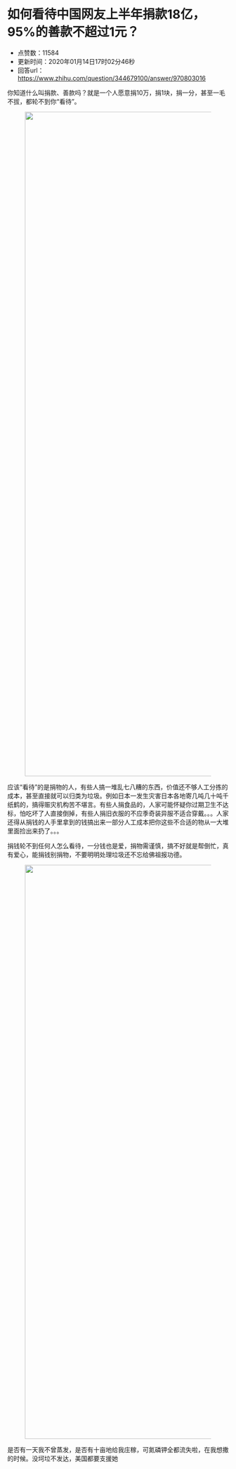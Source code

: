 # 如何看待中国网友上半年捐款18亿，95%的善款不超过1元？
- 点赞数：11584
- 更新时间：2020年01月14日17时02分46秒
- 回答url：https://www.zhihu.com/question/344679100/answer/970803016
<body>
 <p data-pid="lUo-AMxp">你知道什么叫捐款、善款吗？就是一个人愿意捐10万，捐1块，捐一分，甚至一毛不拔，都轮不到你“看待”。</p>
 <figure data-size="normal">
  <img src="https://pica.zhimg.com/50/v2-1bc3ba8c205cedae7da717e7ac3666e9_720w.jpg?source=1940ef5c" data-rawwidth="1514" data-rawheight="2048" data-size="normal" data-original-token="v2-a2fff16332829391f73f83737078599e" data-default-watermark-src="https://pic1.zhimg.com/50/v2-d1b9518c0cf409dfd4924293b0aac15d_720w.jpg?source=1940ef5c" class="origin_image zh-lightbox-thumb" width="1514" data-original="https://pic1.zhimg.com/v2-1bc3ba8c205cedae7da717e7ac3666e9_r.jpg?source=1940ef5c">
 </figure>
 <p data-pid="PJCrCfqw">应该“看待”的是捐物的人，有些人搞一堆乱七八糟的东西，价值还不够人工分拣的成本，甚至直接就可以归类为垃圾。例如日本一发生灾害日本各地寄几吨几十吨千纸鹤的，搞得赈灾机构苦不堪言。有些人捐食品的，人家可能怀疑你过期卫生不达标，怕吃坏了人直接倒掉，有些人捐旧衣服的不应季奇装异服不适合穿戴。。。人家还得从捐钱的人手里拿到的钱搞出来一部分人工成本把你这些不合适的物从一大堆里面捡出来扔了。。。</p>
 <p data-pid="3ASyiG3D">捐钱轮不到任何人怎么看待，一分钱也是爱，捐物需谨慎，搞不好就是帮倒忙，真有爱心，能捐钱别捐物，不要明明处理垃圾还不忘给佛祖报功德。</p>
 <figure data-size="normal">
  <img src="https://picx.zhimg.com/50/v2-2b06e9cf6f2c7d291e88289d7f7aae82_720w.jpg?source=1940ef5c" data-rawwidth="1308" data-rawheight="1848" data-size="normal" data-original-token="v2-470b168049a41f1522c2e4c1ad29dac1" data-default-watermark-src="https://picx.zhimg.com/50/v2-4653f361257163ac054a32c3f1c24ec6_720w.jpg?source=1940ef5c" class="origin_image zh-lightbox-thumb" width="1308" data-original="https://picx.zhimg.com/v2-2b06e9cf6f2c7d291e88289d7f7aae82_r.jpg?source=1940ef5c">
 </figure>
 <p data-pid="cQa4asrA">是否有一天我不曾蒸发，是否有十亩地给我庄稼，可氮磷钾全都流失啦，在我想撒的时候。没坷垃不发达，美国都要支援她</p>
</body>